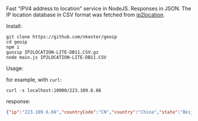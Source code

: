 Fast "IPV4 address to location" service in NodeJS.
Responses in JSON.
The IP location database in CSV format was fetched from [ip2location](http://lite.ip2location.com).

Install:

```
git clone https://github.com/nkoster/geoip
cd geoip
npm i
gunzip IP2LOCATION-LITE-DB11.CSV.gz
node main.js IP2LOCATION-LITE-DB11.CSV
```

Usage:

for example, with `curl`:
```
curl -s localhost:10000/223.109.6.66
```
response:
```json
{"ip":"223.109.6.66","countryCode":"CN","country":"China","state":"Beijing","city":"Beijing"}
```

